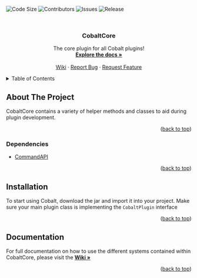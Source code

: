 <div id="top"></div>

<!-- PROJECT SHIELDS -->
<!--
*** I'm using markdown "reference style" links for readability.
*** Reference links are enclosed in brackets [ ] instead of parentheses ( ).
*** See the bottom of this document for the declaration of the reference variables
*** for contributors-url, forks-url, etc. This is an optional, concise syntax you may use.
*** https://www.markdownguide.org/basic-syntax/#reference-style-links
-->
![Code Size][code-size-shield]
![Contributors][contributors-shield]
![Issues][issues-shield]
![Release][release-shield]


<!-- PROJECT LOGO -->
<br />
<div align="center">
  <!--
  <a href="https://cdn.discordapp.com/attachments/930205704525070357/958314726004240434">
    <img src="https://cdn.discordapp.com/attachments/930205704525070357/958314726004240434/CobaltLogo1.png" alt="Logo" width="240" height="240">
  </a>
  -->

  <h3 align="center">CobaltCore</h3>

  <p align="center">
    The core plugin for all Cobalt plugins!
    <br />
    <a href="https://github.com/Fusion1013/CobaltCore/wiki"><strong>Explore the docs »</strong></a>
    <br />
    <br />
    <a href="https://github.com/Fusion1013/CobaltCore/wiki">Wiki</a>
    ·
    <a href="https://github.com/Fusion1013/CobaltCore/issues">Report Bug</a>
    ·
    <a href="https://github.com/Fusion1013/CobaltCore/issues">Request Feature</a>
  </p>
</div>



<!-- TABLE OF CONTENTS -->
<details>
  <summary>Table of Contents</summary>
  <ol>
    <li>
      <a href="#about-the-project">About The Project</a>
      <ul>
        <li><a href="#dependencies">Dependencies</a></li>
      </ul>
    </li>
    <li>
      <a href="#installation">Installation</a>
    </li>
    <li>
      <a href="#documentation">Documentation</a>
    </li>
  </ol>
</details>



<!-- ABOUT THE PROJECT -->
## About The Project
CobaltCore contains a variety of helper methods and classes to aid during plugin development.

<p align="right">(<a href="#top">back to top</a>)</p>

### Dependencies
* [CommandAPI](https://github.com/JorelAli/CommandAPI)

<p align="right">(<a href="#top">back to top</a>)</p>

## Installation
To start using Cobalt, download the jar and import it into your project. Make sure your main plugin class is implementing the `CobaltPlugin` interface

<p align="right">(<a href="#top">back to top</a>)</p>

## Documentation
For full documentation on how to use the different systems contained within CobaltCore, please visit the <a href="https://github.com/Fusion1013/CobaltCore/wiki"><strong>Wiki »</strong></a>

<p align="right">(<a href="#top">back to top</a>)</p>

<!-- MARKDOWN LINKS & IMAGES -->
<!-- https://www.markdownguide.org/basic-syntax/#reference-style-links -->
<!-- https://shields.io/ -->
[code-size-shield]: https://img.shields.io/github/languages/code-size/Fusion1013/CobaltCore.svg?style=for-the-badge
[contributors-shield]: https://img.shields.io/github/contributors/Fusion1013/CobaltCore.svg?style=for-the-badge
[issues-shield]: https://img.shields.io/github/issues/Fusion1013/CobaltCore.svg?style=for-the-badge
[release-shield]: https://img.shields.io/github/v/release/Fusion1013/CobaltCore.svg?style=for-the-badge

